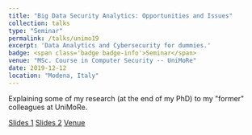 ```yaml
---
title: "Big Data Security Analytics: Opportunities and Issues"
collection: talks
type: "Seminar"
permalink: /talks/unimo19
excerpt: 'Data Analytics and Cybersecurity for dummies.'
badge: <span class='badge badge-info'>Seminar</span>
venue: "MSc. Course in Computer Security -- UniMoRe"
date: 2019-12-12
location: "Modena, Italy"
---
```

 
Explaining some of my research (at the end of my PhD) to my "former" colleagues at UniMoRe.



<a class="btn btn-outline-primary my-1 mr-1 btn-sm" href="https://gioapru.github.io/files/talks/UNIMORE19_dec1.pdf" target="_blank" rel="noopener">Slides 1</a>
<a class="btn btn-outline-primary my-1 mr-1 btn-sm" href="https://gioapru.github.io/files/talks/UNIMORE19_dec2.pdf" target="_blank" rel="noopener">Slides 2</a>
<a class="btn btn-outline-primary my-1 mr-1 btn-sm" href="https://www.ingmo.unimore.it/site/home.html" target="_blank" rel="noopener">Venue</a>